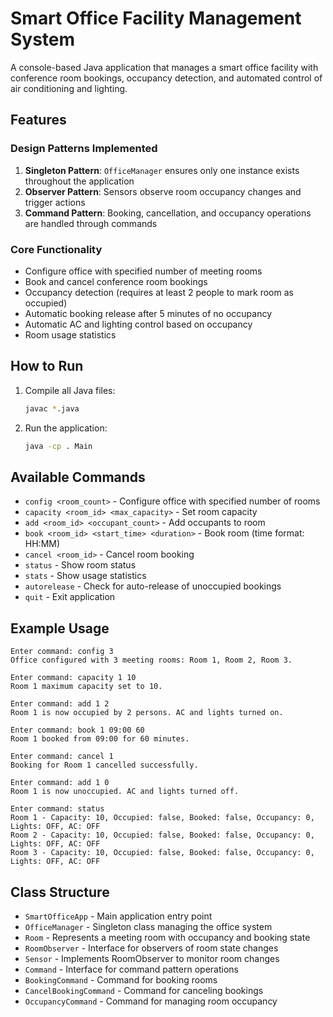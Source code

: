 # Smart Office Facility Management System

A console-based Java application that manages a smart office facility with conference room bookings, occupancy detection, and automated control of air conditioning and lighting.

## Features

### Design Patterns Implemented
1. **Singleton Pattern**: `OfficeManager` ensures only one instance exists throughout the application
2. **Observer Pattern**: Sensors observe room occupancy changes and trigger actions
3. **Command Pattern**: Booking, cancellation, and occupancy operations are handled through commands

### Core Functionality
- Configure office with specified number of meeting rooms
- Book and cancel conference room bookings
- Occupancy detection (requires at least 2 people to mark room as occupied)
- Automatic booking release after 5 minutes of no occupancy
- Automatic AC and lighting control based on occupancy
- Room usage statistics

## How to Run

1. Compile all Java files:
   ```bash
   javac *.java
   ```

2. Run the application:
   ```bash
   java -cp . Main
   ```

## Available Commands

- `config <room_count>` - Configure office with specified number of rooms
- `capacity <room_id> <max_capacity>` - Set room capacity
- `add <room_id> <occupant_count>` - Add occupants to room
- `book <room_id> <start_time> <duration>` - Book room (time format: HH:MM)
- `cancel <room_id>` - Cancel room booking
- `status` - Show room status
- `stats` - Show usage statistics
- `autorelease` - Check for auto-release of unoccupied bookings
- `quit` - Exit application

## Example Usage

```
Enter command: config 3
Office configured with 3 meeting rooms: Room 1, Room 2, Room 3.

Enter command: capacity 1 10
Room 1 maximum capacity set to 10.

Enter command: add 1 2
Room 1 is now occupied by 2 persons. AC and lights turned on.

Enter command: book 1 09:00 60
Room 1 booked from 09:00 for 60 minutes.

Enter command: cancel 1
Booking for Room 1 cancelled successfully.

Enter command: add 1 0
Room 1 is now unoccupied. AC and lights turned off.

Enter command: status
Room 1 - Capacity: 10, Occupied: false, Booked: false, Occupancy: 0, Lights: OFF, AC: OFF
Room 2 - Capacity: 10, Occupied: false, Booked: false, Occupancy: 0, Lights: OFF, AC: OFF
Room 3 - Capacity: 10, Occupied: false, Booked: false, Occupancy: 0, Lights: OFF, AC: OFF
```

## Class Structure

- `SmartOfficeApp` - Main application entry point
- `OfficeManager` - Singleton class managing the office system
- `Room` - Represents a meeting room with occupancy and booking state
- `RoomObserver` - Interface for observers of room state changes
- `Sensor` - Implements RoomObserver to monitor room changes
- `Command` - Interface for command pattern operations
- `BookingCommand` - Command for booking rooms
- `CancelBookingCommand` - Command for canceling bookings
- `OccupancyCommand` - Command for managing room occupancy
